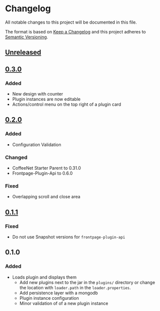 # Changelog
All notable changes to this project will be documented in this file.

The format is based on [Keep a Changelog](http://keepachangelog.com/en/1.0.0/)
and this project adheres to [Semantic Versioning](http://semver.org/spec/v2.0.0.html).


## [Unreleased]


## [0.3.0]
### Added
- New design with counter
- Plugin instances are now editable
- Actions/control menu on the top right of a plugin card


## [0.2.0]
### Added
- Configuration Validation

### Changed
- CoffeeNet Starter Parent to 0.31.0
- Frontpage-Plugin-Api to 0.6.0

### Fixed
- Overlapping scroll and close area


## [0.1.1]
### Fixed
- Do not use Snapshot versions for `frontpage-plugin-api`


## 0.1.0
### Added
- Loads plugin and displays them
  - Add new plugins next to the jar in the `plugins/`
    directory or change the location with `loader.path`
    in the `loader.properties`.
  - Add persistence layer with a mongodb
  - Plugin instance configuration
  - Minor validation of of a new plugin instance

[Unreleased]: https://github.com/coffeenet/coffeenet-frontpage/compare/0.3.0...HEAD
[0.3.0]: https://github.com/coffeenet/coffeenet-frontpage/compare/0.2.0...0.3.0
[0.2.0]: https://github.com/coffeenet/coffeenet-frontpage/compare/0.1.1...0.2.0
[0.1.1]: https://github.com/coffeenet/coffeenet-frontpage/compare/0.1.0...0.1.1

